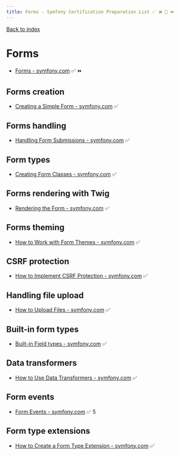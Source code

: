 ```yaml
---
title: Forms - Symfony Certification Preparation List ✅ ❌ 🌈 ⏩
---
```

[Back to index](../readme.md#table-of-contents)

# Forms
- [Forms - symfony.com](https://symfony.com/doc/5.0/forms.html)  ✅ ⏩

## Forms creation
- [Creating a Simple Form - symfony.com](https://symfony.com/doc/5.0/forms.html#creating-forms-in-controllers) ✅

## Forms handling
- [Handling Form Submissions - symfony.com](https://symfony.com/doc/5.0/forms.html#processing-forms) ✅

## Form types
- [Creating Form Classes - symfony.com](https://symfony.com/doc/5.0/forms.html#creating-form-classes) ✅

## Forms rendering with Twig
- [Rendering the Form - symfony.com](https://symfony.com/doc/5.0/forms.html#rendering-forms) ✅

## Forms theming
- [How to Work with Form Themes - symfony.com](https://symfony.com/doc/5.0/form/form_themes.html) ✅

## CSRF protection
- [How to Implement CSRF Protection - symfony.com](https://symfony.com/doc/5.0/security/csrf.html)  ✅

## Handling file upload
- [How to Upload Files - symfony.com](https://symfony.com/doc/5.0/controller/upload_file.html) ✅

## Built-in form types
- [Built-in Field types - symfony.com](https://symfony.com/doc/5.0/reference/forms/types.html) ✅

## Data transformers
- [How to Use Data Transformers - symfony.com](https://symfony.com/doc/5.0/form/data_transformers.html) ✅

## Form events
- [Form Events - symfony.com](https://symfony.com/doc/5.0/form/events.html) ✅
5
## Form type extensions
- [How to Create a Form Type Extension - symfony.com](https://symfony.com/doc/5.0/form/create_form_type_extension.html) ✅
